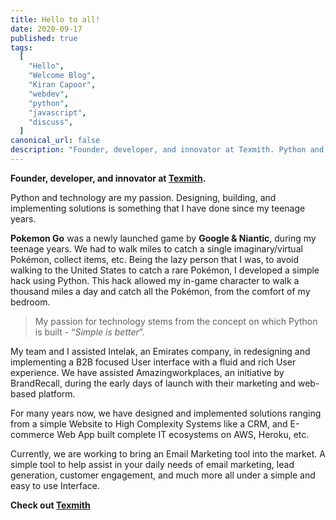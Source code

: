 ```yaml
---
title: Hello to all!
date: 2020-09-17
published: true
tags:
  [
    "Hello",
    "Welcome Blog",
    "Kiran Capoor",
    "webdev",
    "python",
    "javascript",
    "discuss",
  ]
canonical_url: false
description: "Founder, developer, and innovator at Texmith. Python and technology are my passion. Designing, building, and implementing solutions is something that I have done since my teenage years."
---
```


**Founder, developer, and innovator at [Texmith](https://texmith.com).**

Python and technology are my passion. Designing, building, and implementing solutions is something that I have done since my teenage years.

**Pokemon Go** was a newly launched game by **Google & Niantic**, during my teenage years. We had to walk miles to catch a single imaginary/virtual Pokémon, collect items, etc. Being the lazy person that I was, to avoid walking to the United States to catch a rare Pokémon, I developed a simple hack using Python. This hack allowed my in-game character to walk a thousand miles a day and catch all the Pokémon, from the comfort of my bedroom.

> My passion for technology stems from the concept on which Python is built - “_Simple is better_”.

My team and I assisted Intelak, an Emirates company, in redesigning and implementing a B2B focused User interface with a fluid and rich User experience. We have assisted Amazingworkplaces, an initiative by BrandRecall, during the early days of launch with their marketing and web-based platform.

For many years now, we have designed and implemented solutions ranging from a simple Website to High Complexity Systems like a CRM, and E-commerce Web App built complete IT ecosystems on AWS, Heroku, etc.

Currently, we are working to bring an Email Marketing tool into the market. A simple tool to help assist in your daily needs of email marketing, lead generation, customer engagement, and much more all under a simple and easy to use Interface.

**Check out [Texmith](https://texmith.com)**
